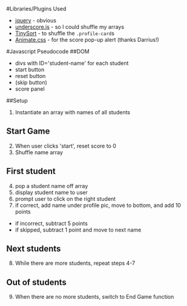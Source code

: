 #Libraries/Plugins Used
* [jquery](https://jquery.com/) - obvious
* [underscore.js](http://underscorejs.org/) - so I could shuffle my arrays
* [TinySort](http://tinysort.sjeiti.com/) - to shuffle the `.profile-card`s
* [Animate.css](http://daneden.github.io/animate.css/) - for the score pop-up alert (thanks Darrius!)

#Javascript Pseudocode
##DOM
* divs with ID='student-name' for each student
* start button
* reset button
* (skip button)
* score panel

##Setup
1. Instantiate an array with names of all students

## Start Game
2. When user clicks 'start', reset score to 0
3. Shuffle name array

## First student
4. pop a student name off array
5. display student name to user
6. prompt user to click on the right student
7. if correct, add name under profile pic, move to bottom, and add 10 points
  * if incorrect, subtract 5 points
  * if skipped, subtract 1 point and move to next name

## Next students
8. While there are more students, repeat steps 4-7

## Out of students
9. When there are no more students, switch to End Game function
